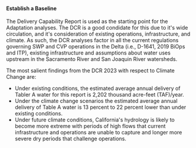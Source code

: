 <!-- Existing Studies -->
#### Establish a Baseline

The Delivery Capability Report is used as the starting point for the Adaptation analyses. The DCR is a good condidate for this due to it's wide circulation, and it's consideration of existing operations, infrastructure, and climate. As such, the DCR analyses factor in all the current regulations governing SWP and CVP operations in the Delta (i.e., D-1641, 2019 BiOps and ITP), existing infrastructure and assumptions about water uses upstream in the Sacramento River and San Joaquin River watersheds.

The most salient findings from the DCR 2023 with respect to Climate Change are:

- Under existing conditions, the estimated average annual delivery of Tabler A water for this report is 2,202 thousand acre-feet (TAF)/year.
- Under the climate change scenarios the estimated average annual delivery of Table A water is 13 percent to 22 percent lower than under existing conditions.
- Under future climate conditions, California's hydrology is likely to become more extreme with periods of high flows that current infrastructure and operations are unable to capture and longer more severe dry periods that challenge operations.